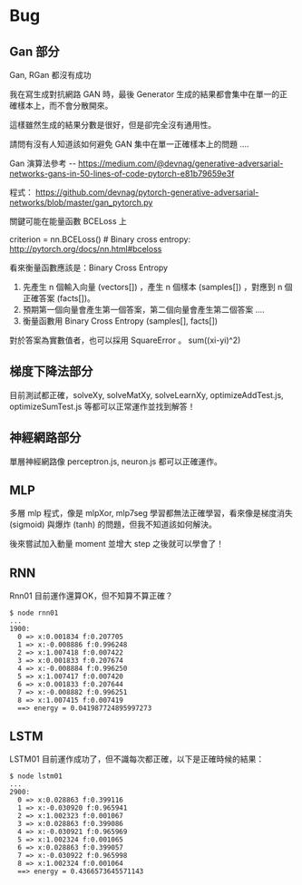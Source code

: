 # Bug

## Gan 部分

Gan, RGan 都沒有成功

我在寫生成對抗網路 GAN 時，最後 Generator 生成的結果都會集中在單一的正確樣本上，而不會分散開來。

這樣雖然生成的結果分數是很好，但是卻完全沒有通用性。

請問有沒有人知道該如何避免 GAN 集中在單一正確樣本上的問題 ....

Gan 演算法參考 -- https://medium.com/@devnag/generative-adversarial-networks-gans-in-50-lines-of-code-pytorch-e81b79659e3f

程式： https://github.com/devnag/pytorch-generative-adversarial-networks/blob/master/gan_pytorch.py

關鍵可能在能量函數 BCELoss 上

criterion = nn.BCELoss()  # Binary cross entropy: http://pytorch.org/docs/nn.html#bceloss

看來衡量函數應該是：Binary Cross Entropy

1. 先產生 n 個輸入向量 (vectors[]) ，產生 n 個樣本 (samples[]) ，對應到 n 個正確答案 (facts[])。
2. 預期第一個向量會產生第一個答案，第二個向量會產生第二個答案 ....
3. 衡量函數用 Binary Cross Entropy (samples[], facts[])

對於答案為實數值者，也可以採用 SquareError 。 sum((xi-yi)^2)

## 梯度下降法部分

目前測試都正確，solveXy, solveMatXy, solveLearnXy, optimizeAddTest.js, optimizeSumTest.js 等都可以正常運作並找到解答！


## 神經網路部分

單層神經網路像 perceptron.js, neuron.js 都可以正確運作。

## MLP

多層 mlp 程式，像是 mlpXor, mlp7seg 學習都無法正確學習，看來像是梯度消失 (sigmoid) 與爆炸 (tanh) 的問題，但我不知道該如何解決。

後來嘗試加入動量 moment 並增大 step 之後就可以學會了！

## RNN

Rnn01 目前運作還算OK，但不知算不算正確？

```
$ node rnn01
...
1900:
  0 => x:0.001834 f:0.207705
  1 => x:-0.008886 f:0.996248
  2 => x:1.007418 f:0.007422
  3 => x:0.001833 f:0.207674
  4 => x:-0.008884 f:0.996250
  5 => x:1.007417 f:0.007420
  6 => x:0.001833 f:0.207644
  7 => x:-0.008882 f:0.996251
  8 => x:1.007415 f:0.007419
  ==> energy = 0.041987724895997273
```

## LSTM

LSTM01 目前運作成功了，但不識每次都正確，以下是正確時候的結果：

```
$ node lstm01
...
2900:
  0 => x:0.028863 f:0.399116
  1 => x:-0.030920 f:0.965941
  2 => x:1.002323 f:0.001067
  3 => x:0.028863 f:0.399086
  4 => x:-0.030921 f:0.965969
  5 => x:1.002324 f:0.001065
  6 => x:0.028863 f:0.399057
  7 => x:-0.030922 f:0.965998
  8 => x:1.002324 f:0.001064
  ==> energy = 0.4366573645571143
```
